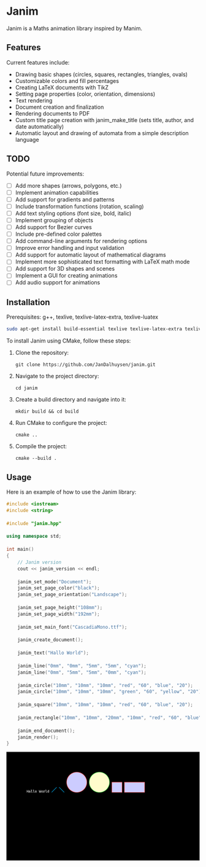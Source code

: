 # Janim

Janim is a Maths animation library inspired by Manim.

## Features

Current features include:
- Drawing basic shapes (circles, squares, rectangles, triangles, ovals)
- Customizable colors and fill percentages
- Creating LaTeX documents with TikZ
- Setting page properties (color, orientation, dimensions)
- Text rendering
- Document creation and finalization
- Rendering documents to PDF
- Custom title page creation with janim_make_title (sets title, author, and date automatically)
- Automatic layout and drawing of automata from a simple description language

## TODO

Potential future improvements:
- [ ] Add more shapes (arrows, polygons, etc.)
- [ ] Implement animation capabilities
- [ ] Add support for gradients and patterns
- [ ] Include transformation functions (rotation, scaling)
- [ ] Add text styling options (font size, bold, italic)
- [ ] Implement grouping of objects
- [ ] Add support for Bezier curves
- [ ] Include pre-defined color palettes
- [ ] Add command-line arguments for rendering options
- [ ] Improve error handling and input validation
- [ ] Add support for automatic layout of mathematical diagrams
- [ ] Implement more sophisticated text formatting with LaTeX math mode
- [ ] Add support for 3D shapes and scenes
- [ ] Implement a GUI for creating animations
- [ ] Add audio support for animations

## Installation

Prerequisites: g++, texlive, texlive-latex-extra, texlive-luatex

```bash
sudo apt-get install build-essential texlive texlive-latex-extra texlive-luatex
```

To install Janim using CMake, follow these steps:

1. Clone the repository:
   ```
   git clone https://github.com/JanDalhuysen/janim.git
   ```
2. Navigate to the project directory:
   ```
   cd janim
   ```
3. Create a build directory and navigate into it:
   ```
   mkdir build && cd build
   ```
4. Run CMake to configure the project:
   ```
   cmake ..
   ```
5. Compile the project:
   ```
   cmake --build .
   ```

## Usage

Here is an example of how to use the Janim library:

```cpp
#include <iostream>
#include <string>

#include "janim.hpp"

using namespace std;

int main()
{
    // Janim version
    cout << janim_version << endl;

    janim_set_mode("Document");
    janim_set_page_color("black");
    janim_set_page_orientation("Landscape");

    janim_set_page_height("108mm");
    janim_set_page_width("192mm");

    janim_set_main_font("CascadiaMono.ttf");

    janim_create_document();

    janim_text("Hallo World");

    janim_line("0mm", "0mm", "5mm", "5mm", "cyan");
    janim_line("0mm", "5mm", "5mm", "0mm", "cyan");

    janim_circle("10mm", "10mm", "10mm", "red", "60", "blue", "20");
    janim_circle("10mm", "10mm", "10mm", "green", "60", "yellow", "20");

    janim_square("10mm", "10mm", "10mm", "red", "60", "blue", "20");

    janim_rectangle("10mm", "10mm", "20mm", "10mm", "red", "60", "blue", "20");

    janim_end_document();
    janim_render();
}
```

![Example](document.png)

